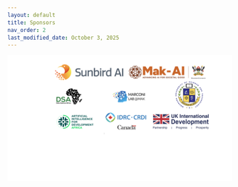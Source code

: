 ```yaml
---
layout: default
title: Sponsors
nav_order: 2
last_modified_date: October 3, 2025
---
```


![Our wonderful Sponsors](/assets/images/sponsor%20logos%20v2.002.jpeg "sponsors")
